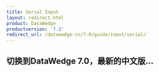 ```yaml
---
title: Serial Input
layout: redirect.html
product: DataWedge
productversion: '7.3'
redirect_url: /datawedge-cn/7-0/guide/input/serial/
---
```


## 切换到DataWedge 7.0，最新的中文版...


